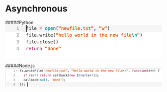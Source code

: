 # Asynchronous

#####Python
![pyasync](/img/python-async-example.png)

#####Node.js
![node](/img/node-async-example.png)
